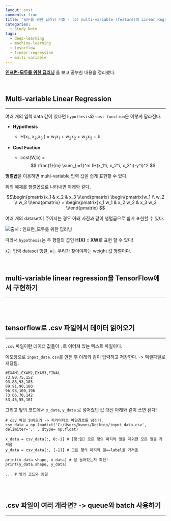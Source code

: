 ```yaml
---
layout: post
comments: true
title: "모두를 위한 딥러닝 기초 - (3) multi-variable (feature)의 Linear Regression"
categories:
  - Study Note
tags:
  - deep-learning
  - machine-learning
  - tesorflow
  - linear-regression
  - multi-variable
---
```


 <a href="https://www.inflearn.com/course/%EA%B8%B0%EB%B3%B8%EC%A0%81%EC%9D%B8-%EB%A8%B8%EC%8B%A0%EB%9F%AC%EB%8B%9D-%EB%94%A5%EB%9F%AC%EB%8B%9D-%EA%B0%95%EC%A2%8C/">**인프런-모두를 위한 딥러닝**</a> 을 보고 공부한 내용을 정리했다.

<br>

## Multi-variable Linear Regression
---
여러 개의 입력 data 값이 있다면 `hypothesis`와 `cost function`은 이렇게 달라진다.

- **Hypothesis**
    - H(x<sub>1</sub>, x<sub>2</sub>,x<sub>3</sub> ) = w<sub>1</sub>x<sub>1</sub> +  w<sub>2</sub>x<sub>2</sub> +  w<sub>3</sub>x<sub>3</sub> + b

- **Cost Fuction**
    - cost(W,b) = $$ \frac{1}{m} \sum_{i=1}^m (H(x_1^i, x_2^i, x_3^i)-y^i)^2 $$


**행렬곱**을 이용하면 multi-variable 입력 값을 쉽게 표현할 수 있다.

위의 예제를 행렬곱으로 나타내면 아래와 같다.

$$\begin{pmatrix}x_1 & x_2 & x_3 \\\end{pmatrix} \begin{pmatrix}w_1 \\ w_2 \\ w_3 \\\end{pmatrix} = \begin{pmatrix}x_1 w_1 & x_2 w_2 & x_3 w_3 \\\end{pmatrix} $$


여러 개의 dataset이 주어지는 경우 아래 사진과 같이 행렬곱으로 쉽게 표현할 수 있다.

<img src="/assets/images/190310/metrix.JPG" title="출처 : 인프런_모두를 위한 딥러닝">

따라서 `hypothesis`는 두 행렬의 곱인 **H(X) = XW**로 표현 할 수 있다! 

`X`는 입력 dataset 행렬, `W`는 우리가 찾아야하는 weight 값 행렬이다. 

<br>

## multi-variable linear regression을 TensorFlow에서 구현하기
---

<script src="https://gist.github.com/kwonsye/47aa6ce5b87341dad3442b0bc561f322.js"></script>

<br>

<br>

## tensorflow로 .csv 파일에서 데이터 읽어오기
---
`.csv` 파일이란 데이터 값들이 `,`로 이어져 있는 텍스트 파일이다.

메모장으로 `input_data.csv`를 만든 후 아래와 같이 입력하고 저장한다. -> 엑셀파일로 저장됨.
```
#EXAM1,EXAM2,EXAM3,FINAL
73,80,75,152
93,88,93,185
89,91,90,180
96,98,100,196
73,66,70,142
53,46,55,101
```

그리고 앞의 코드에서 `x_data`, `y_data` 로 넣어줬던 값 대신 아래와 같이 쓰면 된다!

```
# csv 파일 읽어오기 -> 파라미터로 파일경로를 넘긴다.
csv_data = np.loadtxt('C:/Users/kwons/Desktop/input_data.csv', delimiter=',' , dtype= np.float)

x_data = csv_data[:, 0:-1] # [행:열] 모든 행의 마지막 열을 제외한 모든 열을 가져옴
y_data = csv_data[:, [-1]] # 모든 행의 마지막 열==label을 가져옴

print(x_data.shape, x_data) # 잘 들어갔는지 확인!
print(y_data.shape, y_data)

... # 앞의 코드와 동일


```
<br>

## .csv 파일이 여러 개라면? -> queue와 batch 사용하기
---

<script src="https://gist.github.com/kwonsye/d73479ff3361c12e338dc78b112a693d.js"></script>

<br>

<br>